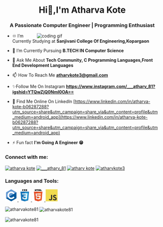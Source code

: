 <h1 align="center">Hi👋,I'm Atharva Kote</h1>
<h3 align="center">A Passionate Computer Engineer | Programming Enthusiast</h3>
<img align ="right" alt="coding gif" width ="400px" src="https://camo.githubusercontent.com/cae12fddd9d6982901d82580bdf321d81fb299141098ca1c2d4891870827bf17/68747470733a2f2f6d69726f2e6d656469756d2e636f6d2f6d61782f313336302f302a37513379765349765f7430696f4a2d5a2e676966">

- ♾️ I’m Currently Studying at <b>Sanjivani College Of Engineering,Kopargaon</b>

- 🚀 I’m Currently Pursuing **B.TECH IN Computer Science**

- 💬 Ask Me About **Tech Community, C Programming Languages,Front End Development Languages**

- 📫 How To Reach Me **atharvkote3@gmail.com**
  <br>
- ✨️Follow Me On Instagram
  **https://www.instagram.com/___atharv_81?igshid=YTQwZjQ0NmI0OA==**
  
  

- 📄 Find Me Online On LinkedIn [https://www.linkedin.com/in/atharva-kote-b06287288?utm_source=share&utm_campaign=share_via&utm_content=profile&utm_medium=android_app](https://www.linkedin.com/in/atharva-kote-b06287288?utm_source=share&utm_campaign=share_via&utm_content=profile&utm_medium=android_app)

- ⚡ Fun fact **I'm Going A Engineer 😁**

<h3 align="left">Connect with me:</h3>
<p align="left">
<a href="https://linkedin.com/in/atharva kote" target="blank"><img align="center" src="https://raw.githubusercontent.com/rahuldkjain/github-profile-readme-generator/master/src/images/icons/Social/linked-in-alt.svg" alt="atharva kote" height="30" width="40" /></a>
<a href="https://instagram.com/___atharv_81" target="blank"><img align="center" src="https://raw.githubusercontent.com/rahuldkjain/github-profile-readme-generator/master/src/images/icons/Social/instagram.svg" alt="___atharv_81" height="30" width="40" /></a>
<a href="https://www.youtube.com/c/atharv kote" target="blank"><img align="center" src="https://raw.githubusercontent.com/rahuldkjain/github-profile-readme-generator/master/src/images/icons/Social/youtube.svg" alt="atharv kote" height="30" width="40" /></a>
<a href="https://www.codechef.com/users/atharvkote3" target="blank"><img align="center" src="https://cdn.jsdelivr.net/npm/simple-icons@3.1.0/icons/codechef.svg" alt="atharvkote3" height="30" width="40" /></a>
</p>

<h3 align="left">Languages and Tools:</h3>
<p align="left"> <a href="https://www.cprogramming.com/" target="_blank" rel="noreferrer"> <img src="https://raw.githubusercontent.com/devicons/devicon/master/icons/c/c-original.svg" alt="c" width="40" height="40"/> </a> <a href="https://www.w3schools.com/css/" target="_blank" rel="noreferrer"> <img src="https://raw.githubusercontent.com/devicons/devicon/master/icons/css3/css3-original-wordmark.svg" alt="css3" width="40" height="40"/> </a> <a href="https://www.w3.org/html/" target="_blank" rel="noreferrer"> <img src="https://raw.githubusercontent.com/devicons/devicon/master/icons/html5/html5-original-wordmark.svg" alt="html5" width="40" height="40"/> </a> <a href="https://developer.mozilla.org/en-US/docs/Web/JavaScript" target="_blank" rel="noreferrer"> <img src="https://raw.githubusercontent.com/devicons/devicon/master/icons/javascript/javascript-original.svg" alt="javascript" width="40" height="40"/> </a> </p>

<p><img align="left" src="https://github-readme-stats.vercel.app/api/top-langs?username=atharvakote81&show_icons=true&locale=en&layout=compact" alt="atharvakote81" /></p>

<p>&nbsp;<img align="center" src="https://github-readme-stats.vercel.app/api?username=atharvakote81&show_icons=true&locale=en" alt="atharvakote81" /></p>

<p><img align="center" src="https://github-readme-streak-stats.herokuapp.com/?user=atharvakote81&" alt="atharvakote81" /></p>
